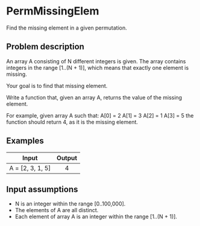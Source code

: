 # PermMissingElem

Find the missing element in a given permutation.

## Problem description

An array A consisting of N different integers is given. The array contains integers in the range [1..(N + 1)], 
which means that exactly one element is missing.

Your goal is to find that missing element.

Write a function that, given an array A, returns the value of the missing element.

For example, given array A such that:
A[0] = 2
A[1] = 3
A[2] = 1
A[3] = 5
the function should return 4, as it is the missing element.

## Examples

| Input            | Output |
|------------------|:------:|
| A = [2, 3, 1, 5] |   4    |

## Input assumptions

* N is an integer within the range [0..100,000].
* The elements of A are all distinct.
* Each element of array A is an integer within the range [1..(N + 1)].
